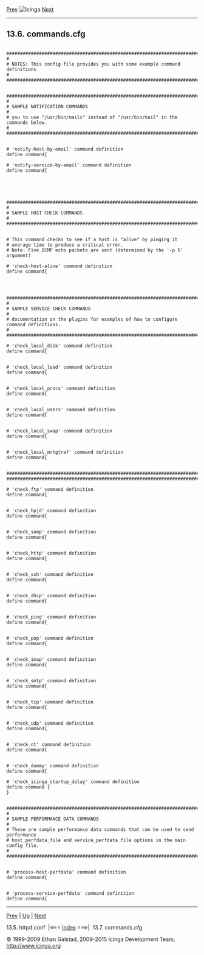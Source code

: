 [Prev](sample-httpd.md) ![Icinga](../images/logofullsize.png "Icinga") [Next](sample-contacts.md)

* * * * *

13.6. commands.cfg
------------------

<pre><code>
###############################################################################
#
# NOTES: This config file provides you with some example command definitions
#
###############################################################################


################################################################################
#
# SAMPLE NOTIFICATION COMMANDS
#
# you to use "/usr/bin/mailx" instead of "/usr/bin/mail" in the commands below.
#
################################################################################


# 'notify-host-by-email' command definition
define command{

# 'notify-service-by-email' command definition
define command{





################################################################################
#
# SAMPLE HOST CHECK COMMANDS
#
################################################################################


# This command checks to see if a host is "alive" by pinging it
# average time to produce a critical error.
# Note: Five ICMP echo packets are sent (determined by the '-p 5' argument)

# 'check-host-alive' command definition
define command{




################################################################################
#
# SAMPLE SERVICE CHECK COMMANDS
#
# documentation on the plugins for examples of how to configure command definitions.
#
################################################################################

# 'check_local_disk' command definition
define command{


# 'check_local_load' command definition
define command{


# 'check_local_procs' command definition
define command{


# 'check_local_users' command definition
define command{


# 'check_local_swap' command definition
define command{


# 'check_local_mrtgtraf' command definition
define command{


################################################################################
################################################################################

# 'check_ftp' command definition
define command{


# 'check_hpjd' command definition
define command{


# 'check_snmp' command definition
define command{


# 'check_http' command definition
define command{


# 'check_ssh' command definition
define command{


# 'check_dhcp' command definition
define command{


# 'check_ping' command definition
define command{


# 'check_pop' command definition
define command{


# 'check_imap' command definition
define command{


# 'check_smtp' command definition
define command{


# 'check_tcp' command definition
define command{


# 'check_udp' command definition
define command{


# 'check_nt' command definition
define command{


# 'check_dummy' command definition
define command{

# 'check_icinga_startup_delay' command definition
define command {
}


################################################################################
#
# SAMPLE PERFORMANCE DATA COMMANDS
#
# These are sample performance data commands that can be used to send performance
# host_perfdata_file and service_perfdata_file options in the main config file.
#
################################################################################


# 'process-host-perfdata' command definition
define command{


# 'process-service-perfdata' command definition
define command{
</code></pre>

* * * * *

[Prev](sample-httpd.md) | [Up](ch13.md) | [Next](sample-contacts.md)

13.5. httpd.conf  |<=== [Index](index.md) ===>|  13.7. commands.cfg

© 1999-2009 Ethan Galstad, 2009-2015 Icinga Development Team,
http://www.icinga.org
